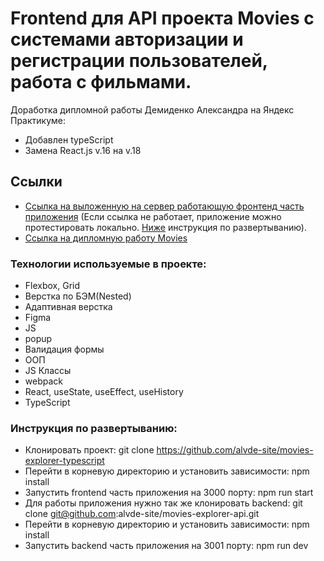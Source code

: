 # Frontend для API проекта Movies с системами авторизации и регистрации пользователей, работа с фильмами.
Доработка дипломной работы Демиденко Александра на Яндекс Практикуме:
* Добавлен typeScript
* Замена React.js v.16 на v.18

## Ссылки
* [Ссылка на выложенную на сервер работающую фронтенд часть приложения](https://alvde-mesto.nomoredomains.sbs/) (Если ссылка не работает, приложение можно протестировать локально. [Ниже](#инструкция-по-развертыванию) инструкция по развертыванию).
* [Ссылка на дипломную работу Movies](https://github.com/alvde-site/movies-explorer-frontend)
### Технологии используемые в проекте:
* Flexbox, Grid
* Верстка по БЭМ(Nested)
* Адаптивная верстка
* Figma
* JS
* popup
* Валидация формы
* ООП
* JS Классы
* webpack
* React, useState, useEffect, useHistory
* TypeScript

### Инструкция по развертыванию:
* Клонировать проект: git clone https://github.com/alvde-site/movies-explorer-typescript
* Перейти в корневую директорию и установить зависимости: npm install
* Запустить frontend часть приложения на 3000 порту: npm run start
* Для работы приложения нужно так же клонировать backend: git clone git@github.com:alvde-site/movies-explorer-api.git
* Перейти в корневую директорию и установить зависимости: npm install
* Запустить backend часть приложения на 3001 порту: npm run dev
